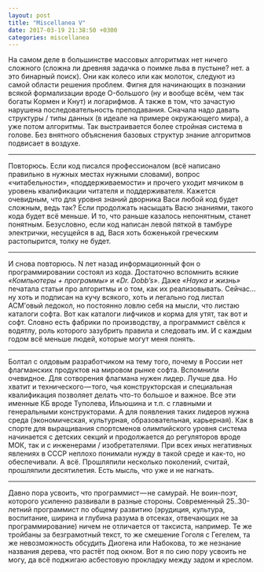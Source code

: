 ```yaml
---
layout: post
title: "Miscellanea V"
date: 2017-03-19 21:38:50 +0300
categories: miscellanea
---
```

На самом деле в большинстве массовых алгоритмах нет ничего сложного (сложна ли древняя задачка о поимке льва в пустыне? нет. а это бинарный поиск). Они как колесо или как молоток, следуют из самой области решения проблем. Фигня для начинающих в познании всякой формализации вроде O-большого (ну и вообще всём, чем так богаты Кормен и Кнут) и логарифмов. А также в том, что зачастую нарушена последовательность преподавания. Сначала надо давать структуры / типы данных (в идеале на примере окружающего мира), а уже потом алгоритмы. Так выстраивается более стройная система в голове. Без внятного объяснения базовых структур знание алгоритмов подвисает в воздухе.

---

Повторюсь. Если код писался профессионалом (всё написано правильно в нужных местах нужными словами), вопрос «читабельности», «поддерживаемости» и прочего уходит мячиком в уровень квалификации читателя и поддерживателя. Кажется очевидным, что для уровня знаний дворника Васи любой код будет сложным, ведь так? Если продолжать насыщать Васю знаниями, такого кода будет всё меньше. И то, что раньше казалось непонятным, станет понятным. Безусловно, если код написан левой пяткой в тамбуре электрички, несущейся в ад, Вася хоть боженькой греческим растопырится, толку не будет.

---

И снова повторюсь. N лет назад информационный фон о программировании состоял из кода. Достаточно вспомнить всякие *«Компьютеры + программы»* и *«Dr. Dobb’s»*. Даже *«Наука и жизнь»* печатала статьи про алгоритмы и о том, как их реализовывать. Сейчас… ну хоть и подписан на кучу всякого, хоть и легально год листал ACM’овый ледокол, но постоянно ловлю себя на мысли, что листаю каталоги софта. Вот как каталоги лифчиков и корма для утят, так вот и софт. Словно есть фабрики по производству, а программист свёлся к водятлу, роль которого зазубрить правила и следовать им. И с каждым годом всё меньше людей, которые могут меня понять.

---

Болтал с олдовым разработчиком на тему того, почему в России нет флагманских продуктов на мировом рынке софта. Вспомнили очевидное. Для сотворения флагмана нужен лидер. Лучше два. Но хватит и технического — того, чья конструкторская и специальная квалификация позволяет делать что-то большое и важное. Все эти именные КБ вроде Туполева, Ильюшина и т.п. с главными и генеральными конструкторами. А для появления таких лидеров нужна среда (экономическая, культурная, образовательная, карьерная). Как в спорте для выращивания спортсменов олимпийского уровня система начинается с детских секций и продолжается до регуляторов вроде МОК, так и с инженерами / изобретателями. При всех иных негативных явлениях в СССР неплохо понимали нужду в такой среде и как-то, но обеспечивали. А всё. Прошляпили несколько поколений, считай, прошляпили десятилетия. Есть мысль, что уже и не нагнать.

---

Давно пора усвоить, что программист — не самурай. Не воин-поэт, которого усиленно развивали в разные стороны. Современный 25..30-летний программист по общему развитию (эрудиция, культура, воспитание, ширина и глубина разума в отсеках, отвечающих не за программирование) ничем не отличается от таксиста, например. Те же тройбаны за безграмотный текст, то же смешение Гоголя с Гегелем, та же невозможность обсудить Диогена или Набокова, то же незнание названия дерева, что растёт под окном. Вот я по сию пору усвоить не могу, да всё поджигаю асбестовую прокладку между задом и креслом.
